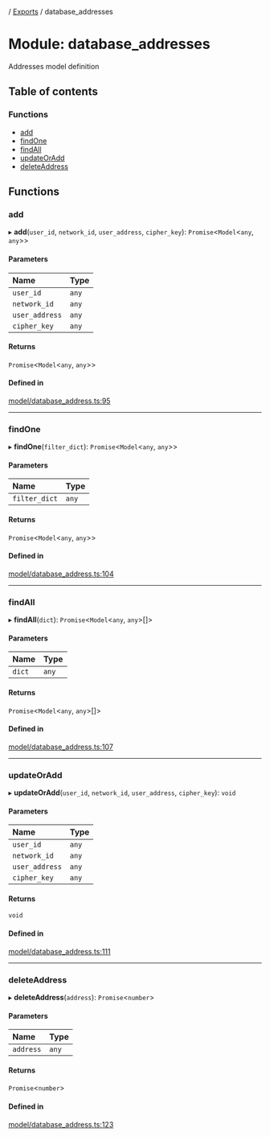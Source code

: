 [](../README.md) / [Exports](../modules.md) / database\_addresses

# Module: database\_addresses

Addresses model definition

## Table of contents

### Functions

- [add](database_addresses.md#add)
- [findOne](database_addresses.md#findone)
- [findAll](database_addresses.md#findall)
- [updateOrAdd](database_addresses.md#updateoradd)
- [deleteAddress](database_addresses.md#deleteaddress)

## Functions

### add

▸ **add**(`user_id`, `network_id`, `user_address`, `cipher_key`): `Promise`<`Model`<`any`, `any`\>\>

#### Parameters

| Name | Type |
| :------ | :------ |
| `user_id` | `any` |
| `network_id` | `any` |
| `user_address` | `any` |
| `cipher_key` | `any` |

#### Returns

`Promise`<`Model`<`any`, `any`\>\>

#### Defined in

[model/database_address.ts:95](https://github.com/ieigen/eigen_service/blob/1208a86/src/model/database_address.ts#L95)

___

### findOne

▸ **findOne**(`filter_dict`): `Promise`<`Model`<`any`, `any`\>\>

#### Parameters

| Name | Type |
| :------ | :------ |
| `filter_dict` | `any` |

#### Returns

`Promise`<`Model`<`any`, `any`\>\>

#### Defined in

[model/database_address.ts:104](https://github.com/ieigen/eigen_service/blob/1208a86/src/model/database_address.ts#L104)

___

### findAll

▸ **findAll**(`dict`): `Promise`<`Model`<`any`, `any`\>[]\>

#### Parameters

| Name | Type |
| :------ | :------ |
| `dict` | `any` |

#### Returns

`Promise`<`Model`<`any`, `any`\>[]\>

#### Defined in

[model/database_address.ts:107](https://github.com/ieigen/eigen_service/blob/1208a86/src/model/database_address.ts#L107)

___

### updateOrAdd

▸ **updateOrAdd**(`user_id`, `network_id`, `user_address`, `cipher_key`): `void`

#### Parameters

| Name | Type |
| :------ | :------ |
| `user_id` | `any` |
| `network_id` | `any` |
| `user_address` | `any` |
| `cipher_key` | `any` |

#### Returns

`void`

#### Defined in

[model/database_address.ts:111](https://github.com/ieigen/eigen_service/blob/1208a86/src/model/database_address.ts#L111)

___

### deleteAddress

▸ **deleteAddress**(`address`): `Promise`<`number`\>

#### Parameters

| Name | Type |
| :------ | :------ |
| `address` | `any` |

#### Returns

`Promise`<`number`\>

#### Defined in

[model/database_address.ts:123](https://github.com/ieigen/eigen_service/blob/1208a86/src/model/database_address.ts#L123)
